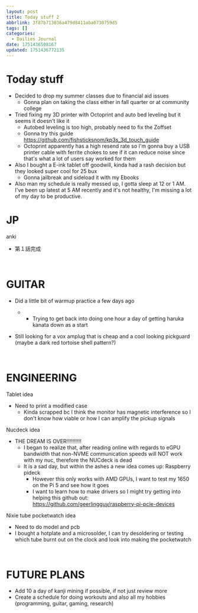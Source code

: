 ```yaml
---
layout: post
title: Today stuff 2
abbrlink: 3f87b713036a479d8411aba0730759d5
tags: []
categories:
  - Dailies Journal
date: 1751436508167
updated: 1751436772135
---
```


# Today stuff

- Decided to drop my summer classes due to financial aid issues
  - Gonna plan on taking the class either in fall quarter or at community college
- Tried fixing my 3D printer with Octoprint and auto bed leveling but it seems it doesn't like it
  - Autobed leveling is too high, probably need to fix the Zoffset
  - Gonna try this guide <https://github.com/fishsticksnom/kp3s_3d_touch_guide>
  - Octoprint apparently has a high resend rate so I'm gonna buy a USB printer cable with ferrite chokes to see if it can reduce noise since that's what a lot of users say worked for them
- Also I bought a E-ink tablet off goodwill, kinda had a rash decision but they looked super cool for 25 bux
  - Gonna jailbreak and sideload it with my Ebooks
- Also man my schedule is really messed up, I gotta sleep at 12 or 1 AM. I've been up latest at 5 AM recently and it's not healthy, I'm missing a lot of my day to be productive.

# JP

anki

- 第１話完成

 

# GUITAR

- Did a little bit of warmup practice a few days ago

  - - Trying to get back into doing one hour a day of getting haruka kanata down as a start
- Still looking for a vox amplug that is cheap and a cool looking pickguard (maybe a dark red tortoise shell pattern?)

 

# ENGINEERING

Tablet idea

- Need to print a modified case
  - Kinda scrapped bc I think the monitor has magnetic interference so I don't know how viable or how I can amplify the pickup signals

Nucdeck idea

- THE DREAM IS OVER!!!!!!!!!!
  - I began to realize that, after reading online with regards to eGPU bandwidth that non-NVME communication speeds will NOT work with my nuc, therefore the NUCdeck is dead
  - It is a sad day, but within the ashes a new idea comes up: Raspberry pideck
    - However this only works with AMD GPUs, I want to test my 1650 on the Pi 5 and see how it goes
    - I want to learn how to make drivers so I might try getting into helping this github out: <https://github.com/geerlingguy/raspberry-pi-pcie-devices>

Nixie tube pocketwatch idea

- Need to do model and pcb
- I bought a hotplate and a microsolder, I can try desoldering or testing which tube burnt out on the clock and look into making the pocketwatch

 

# FUTURE PLANS

- Add 10 a day of kanji mining if possible, if not just review more
- Create a schedule for doing workouts and also all my hobbies (programming, guitar, gaming, research)
